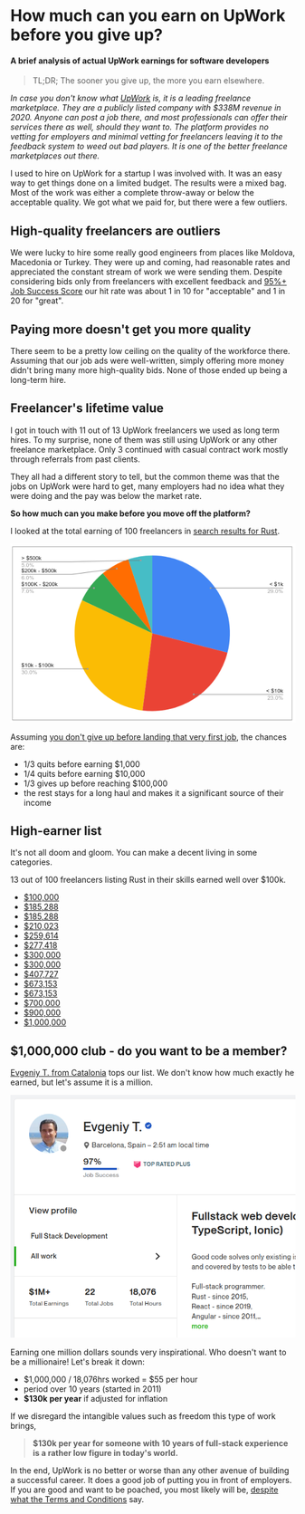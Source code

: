 # How much can you earn on UpWork before you give up?
#### A brief analysis of actual UpWork earnings for software developers

> TL;DR; The sooner you give up, the more you earn elsewhere.

*In case you don't know what [UpWork](https://www.upwork.com) is, it is a leading freelance marketplace. They are a publicly listed company with $338M revenue in 2020. Anyone can post a job there, and most professionals can offer their services there as well, should they want to. The platform provides no vetting for employers and minimal vetting for freelancers leaving it to the feedback system to weed out bad players. It is one of the better freelance marketplaces out there.*

I used to hire on UpWork for a startup I was involved with. It was an easy way to get things done on a limited budget. The results were a mixed bag. Most of the work was either a complete throw-away or below the acceptable quality.
We got what we paid for, but there were a few outliers.

## High-quality freelancers are outliers

We were lucky to hire some really good engineers from places like Moldova, Macedonia or Turkey. They were up and coming, had reasonable rates and appreciated the constant stream of work we were sending them. Despite considering bids only from freelancers with excellent feedback and [95%+ Job Success Score](https://support.upwork.com/hc/en-us/articles/211068358) our hit rate was about 1 in 10 for "acceptable" and 1 in 20 for "great".

## Paying more doesn't get you more quality

There seem to be a pretty low ceiling on the quality of the workforce there. Assuming that our job ads were well-written, simply offering more money didn't bring many more high-quality bids. None of those ended up being a long-term hire.

## Freelancer's lifetime value

I got in touch with 11 out of 13 UpWork freelancers we used as long term hires. To my surprise, none of them was still using UpWork or any other freelance marketplace. Only 3 continued with casual contract work mostly through referrals from past clients.

They all had a different story to tell, but the common theme was that the jobs on UpWork were hard to get, many employers had no idea what they were doing and the pay was below the market rate.

**So how much can you make before you move off the platform?**

I looked at the total earning of 100 freelancers in [search results for Rust](https://www.upwork.com/ab/profiles/search/?category_uid=531770282580668418&page=1&q=rust).

![UpWork earnings breakdown](upwork-earnings-breakdown.png)

Assuming [you don't give up before landing that very first job](https://www.reddit.com/r/Upwork/comments/plwc3u/im_just_tired_of_bidding_for_work_with_no/), the chances are:

* 1/3 quits before earning $1,000
* 1/4 quits before earning $10,000
* 1/3 gives up before reaching $100,000
* the rest stays for a long haul and makes it a significant source of their income

## High-earner list

It's not all doom and gloom. You can make a decent living in some categories.

13 out of 100 freelancers listing Rust in their skills earned well over $100k.

* [$100,000](https://www.upwork.com/freelancers/~017778f12a2565f8f4)	
* [$185,288](https://www.upwork.com/freelancers/~0147f8ce8730c3d633)	
* [$185,288](https://www.upwork.com/freelancers/~017778f12a2565f8f4)	
* [$210,023](https://www.upwork.com/freelancers/~0147f8ce8730c3d633)	
* [$259,614](https://www.upwork.com/freelancers/~0144b974ba8a3d287f)	
* [$277,418](https://www.upwork.com/freelancers/~01f24fb7d3fa638cfa)	
* [$300,000](https://www.upwork.com/freelancers/~010ba56ab4bc5aba48)	
* [$300,000](https://www.upwork.com/freelancers/~01364b7feb73f1d7ae)	
* [$407,727](https://www.upwork.com/freelancers/~010f4e6ae0c1778aae)	
* [$673,153](https://www.upwork.com/freelancers/~01aa1b7467b4eb49bc)	
* [$673,153](https://www.upwork.com/freelancers/~01aa1b7467b4eb49bc)	
* [$700,000](https://www.upwork.com/freelancers/~01aa1b7467b4eb49bc)	
* [$900,000](https://www.upwork.com/freelancers/~01364b7feb73f1d7ae)	
* [$1,000,000](https://www.upwork.com/freelancers/~01d95397aacaef6e88)	

## $1,000,000 club - do you want to be a member?

[Evgeniy T. from Catalonia](https://www.upwork.com/freelancers/~01d95397aacaef6e88) tops our list. We don't know how much exactly he earned, but let's assume it is a million.

![One Million Dollar Club](one-million-dollars-club.png)

Earning one million dollars sounds very inspirational. Who doesn't want to be a millionaire! Let's break it down:

* $1,000,000 / 18,076hrs worked = $55 per hour
* period over 10 years (started in 2011)
* **$130k per year** if adjusted for inflation

If we disregard the intangible values such as freedom this type of work brings, 

> **$130k per year for someone with 10 years of full-stack experience is a rather low figure in today's world.**

In the end, UpWork is no better or worse than any other avenue of building a successful career. It does a good job of putting you in front of employers. If you are good and want to be poached, you most likely will be, [despite what the Terms and Conditions](https://www.upwork.com/legal#OPTINGOUT) say.
